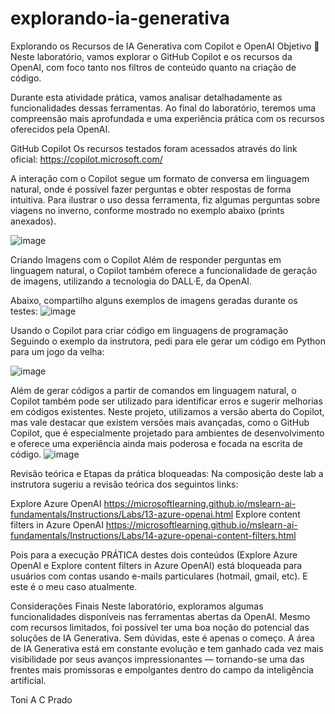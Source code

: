 # explorando-ia-generativa
Explorando os Recursos de IA Generativa com Copilot e OpenAI
Objetivo 🎯
Neste laboratório, vamos explorar o GitHub Copilot e os recursos da OpenAI, com foco tanto nos filtros de conteúdo quanto na criação de código.

Durante esta atividade prática, vamos analisar detalhadamente as funcionalidades dessas ferramentas. Ao final do laboratório, teremos uma compreensão mais aprofundada e uma experiência prática com os recursos oferecidos pela OpenAI.

GitHub Copilot
Os recursos testados foram acessados através do link oficial:
https://copilot.microsoft.com/

A interação com o Copilot segue um formato de conversa em linguagem natural, onde é possível fazer perguntas e obter respostas de forma intuitiva. Para ilustrar o uso dessa ferramenta, fiz algumas perguntas sobre viagens no inverno, conforme mostrado no exemplo abaixo (prints anexados).

![image](https://github.com/user-attachments/assets/e90e6785-fb81-4d33-81ea-7821a191b69f)

Criando Imagens com o Copilot
Além de responder perguntas em linguagem natural, o Copilot também oferece a funcionalidade de geração de imagens, utilizando a tecnologia do DALL·E, da OpenAI.

Abaixo, compartilho alguns exemplos de imagens geradas durante os testes:
![image](https://github.com/user-attachments/assets/47930c2f-520d-48d3-95bc-0a784b7ee384)

Usando o Copilot para criar código em linguagens de programação
Seguindo o exemplo da instrutora, pedi para ele gerar um código em Python para um jogo da velha:

![image](https://github.com/user-attachments/assets/3e233088-aa1c-4d50-bcdc-3fd926a236cf)

Além de gerar códigos a partir de comandos em linguagem natural, o Copilot também pode ser utilizado para identificar erros e sugerir melhorias em códigos existentes. Neste projeto, utilizamos a versão aberta do Copilot, mas vale destacar que existem versões mais avançadas, como o GitHub Copilot, que é especialmente projetado para ambientes de desenvolvimento e oferece uma experiência ainda mais poderosa e focada na escrita de código.
![image](https://github.com/user-attachments/assets/3a359665-67c2-49c3-b6f0-ef533c213b3f)

Revisão teórica e Etapas da prática bloqueadas:
Na composição deste lab a instrutora sugeriu a revisão teórica dos seguintos links:

Explore Azure OpenAI
https://microsoftlearning.github.io/mslearn-ai-fundamentals/Instructions/Labs/13-azure-openai.html
Explore content filters in Azure OpenAI
https://microsoftlearning.github.io/mslearn-ai-fundamentals/Instructions/Labs/14-azure-openai-content-filters.html

Pois para a execução PRÁTICA destes dois conteúdos (Explore Azure OpenAI e Explore content filters in Azure OpenAI) está bloqueada para usuários com contas usando e-mails particulares (hotmail, gmail, etc). E este é o meu caso atualmente.

Considerações Finais
Neste laboratório, exploramos algumas funcionalidades disponíveis nas ferramentas abertas da OpenAI. Mesmo com recursos limitados, foi possível ter uma boa noção do potencial das soluções de IA Generativa.
Sem dúvidas, este é apenas o começo. A área de IA Generativa está em constante evolução e tem ganhado cada vez mais visibilidade por seus avanços impressionantes — tornando-se uma das frentes mais promissoras e empolgantes dentro do campo da inteligência artificial.

Toni A C Prado

